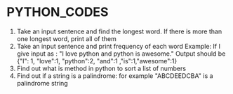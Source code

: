 # PYTHON_CODES
 1. Take an input sentence and find the longest word. If there is more than one longest word, print all of them
 2. Take an input sentence and print frequency of each word
 Example: If I give input as : "I love python and python is awesome." Output should be {"I": 1, "love":1, "python":2, "and":1 ,"is":1,"awesome":1}
 3. Find out what is method in python to sort a list of numbers
 4. Find out if a string is a palindrome: for example "ABCDEEDCBA" is a palindrome string
